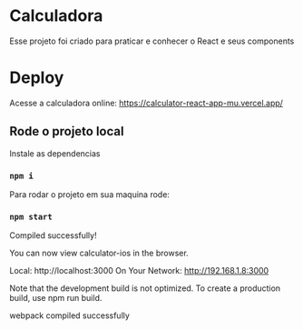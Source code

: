 # Calculadora 

Esse projeto foi criado para praticar e conhecer o React e seus components

# Deploy

Acesse a calculadora online: https://calculator-react-app-mu.vercel.app/

## Rode o projeto local

Instale as dependencias

### `npm i`

Para rodar o projeto em sua maquina rode:

### `npm start`

Compiled successfully!

You can now view calculator-ios in the browser.

  Local:            http://localhost:3000
  On Your Network:  http://192.168.1.8:3000

Note that the development build is not optimized.
To create a production build, use npm run build.

webpack compiled successfully
